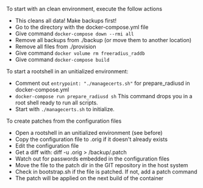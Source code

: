 To start with an clean environment, execute the follow actions
- This cleans all data! Make backups first!
- Go to the directory with the docker-compose.yml file
- Give command `docker-compose down --rmi all`
- Remove all backups from ./backup (or move them to another location)
- Remove all files from ./provision
- Give command `docker volume rm freeradius_raddb`
- Give command `docker-compose build`

To start a rootshell in an unitialized environment:
- Comment out `entrypoint: "./managecerts.sh"` for prepare_radiusd in docker-compose.yml
- `docker-compose run prepare_radiusd sh` This command drops you in a root shell ready to run all scripts.
- Start with `./managecerts.sh` to initialize.

To create patches from the configuration files
- Open a rootshell in an unitialized environment (see before)
- Copy the configuration file to <config name>.orig if it doesn't already exists
- Edit the configuration file
- Get a diff with: diff -u <full path to config>.orig <full path to config> > /backup/<config name>.patch
- Watch out for passwords embedded in the configuration files
- Move the file to the patch dir in the GIT repository in the host system
- Check in bootstrap.sh if the file is patched. If not, add a patch command
- The patch will be applied on the next build of the container
